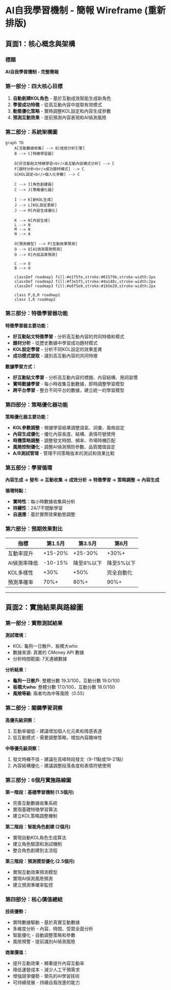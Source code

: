 # AI自我學習機制 - 簡報 Wireframe (重新排版)

## 頁面1：核心概念與架構

### 標題
**AI自我學習機制 - 完整簡報**

### 第一部分：四大核心目標
1. **自動創建KOL角色** - 基於互動成效智能生成新角色
2. **學習成功特徵** - 從高互動內容中提取有效模式  
3. **動態優化策略** - 實時調整KOL設定和內容生成參數
4. **預測互動效果** - 提前預測內容表現和AI偵測風險

### 第二部分：系統架構圖
```mermaid
graph TD
    A[互動數據收集] --> B[成效分析引擎]
    B --> C[特徵學習器]
    
    D[好互動貼文特徵學習<br/>高互動內容模式分析] --> C
    F[題材分析<br/>成功題材模式] --> C
    G[KOL設定<br/>個人化參數] --> C
    
    C --> I[角色創建器]
    C --> J[策略優化器]
    
    I --> K[新KOL生成]
    J --> L[KOL設定更新]
    J --> M[內容生成優化]
    
    K --> N[內容生成]
    L --> N
    M --> N
    N --> A
    
    O[預測模型] --> P[互動效果預測]
    O --> Q[AI偵測風險預測]
    O --> R[內容品質預測]
    
    C --> O
    B --> O
    
    classDef roadmap1 fill:#e1f5fe,stroke:#01579b,stroke-width:2px
    classDef roadmap2 fill:#f3e5f5,stroke:#4a148c,stroke-width:2px
    classDef roadmap3 fill:#e8f5e8,stroke:#1b5e20,stroke-width:2px
    
    class P,Q,R roadmap1
    class I,K roadmap2
```

### 第三部分：特徵學習器功能
**特徵學習器主要功能：**
- **好互動貼文特徵學習** - 分析高互動內容的共同特徵和模式
- **題材分析** - 從歷史數據中學習成功題材模式
- **KOL設定學習** - 分析不同KOL設定的效果差異
- **成功模式提取** - 識別高互動內容的共同特徵

**數據學習方式：**
- **好互動貼文學習** - 分析高互動內容的標題、內容結構、用詞習慣
- **實時數據學習** - 每小時收集互動數據，即時調整學習模型
- **跨平台學習** - 整合不同平台的數據，建立統一的學習模型

### 第四部分：策略優化器功能
**策略優化器主要功能：**
- **KOL參數調整** - 根據學習結果調整語氣、詞彙、風格設定
- **內容生成優化** - 優化內容長度、結構、表情符號使用
- **時機策略調整** - 調整發文時間、頻率、市場時機匹配
- **風險控制優化** - 調整AI偵測預防參數、品質閾值設定
- **A/B測試管理** - 管理不同策略版本的測試和效果比較

### 第五部分：學習循環
**內容生成 → 發布 → 互動收集 → 成效分析 → 特徵學習 → 策略調整 → 內容生成**

**循環特點：**
- **實時性**：每小時數據收集與分析
- **持續性**：24/7不間斷學習
- **自適應**：基於實際效果動態調整

### 第六部分：預期效果對比
| 指標 | 第1.5月 | 第3.5月 | 第6月 |
|------|---------|---------|-------|
| 互動率提升 | +15-20% | +25-30% | +30%+ |
| AI偵測率降低 | -10-15% | 降至8%以下 | 降至5%以下 |
| KOL多樣性 | +30% | +50% | 完全自動化 |
| 預測準確率 | 70%+ | 80%+ | 90%+ |

---

## 頁面2：實施結果與路線圖

### 第一部分：實際測試結果
**測試環境：**
- KOL: 龜狗一日散戶、板橋大who
- 數據來源: 真實的 CMoney API 數據
- 分析時間範圍: 7天連續數據

**分析結果：**
- **龜狗一日散戶**: 整體分數 19.3/100，互動分數 19.0/100
- **板橋大who**: 整體分數 17.0/100，互動分數 18.0/100
- **風險等級**: 兩者均為中等風險（0.55）

### 第二部分：關鍵學習洞察
**高優先級洞察：**
1. 互動率偏低 - 建議增加個人化元素和情感表達
2. 低互動模式 - 需要調整策略，增加內容趣味性

**中等優先級洞察：**
1. 發文時機不佳 - 建議在高峰時段發文（9-11點或19-21點）
2. 內容結構優化 - 建議調整段落長度和表情符號使用

### 第三部分：6個月實施路線圖
**第一階段：基礎學習機制 (1.5個月)**
- 完善互動數據收集系統
- 實現基礎特徵學習算法
- 建立KOL策略調整機制

**第二階段：智能角色創建 (2個月)**
- 實現自動KOL角色生成算法
- 建立角色驗證和測試機制
- 整合角色創建到主流程

**第三階段：預測模型優化 (2.5個月)**
- 實現互動效果預測模型
- 實現AI偵測風險預測
- 建立預測準確率監控

### 第四部分：核心價值總結
**技術優勢：**
- 實時數據驅動 - 基於真實互動數據
- 多維度分析 - 內容、時間、受眾全面分析
- 智能優化 - 自動調整策略和參數
- 風險預警 - 提前識別AI偵測風險

**商業價值：**
- 提升互動效果 - 顯著提升內容互動率
- 降低運營成本 - 減少人工干預需求
- 增強競爭優勢 - 領先的AI學習技術
- 可持續發展 - 持續自我改進的能力